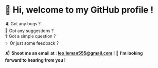 # 👋 Hi, welcome to my GitHub profile !

🪲 Got any bugs ?  
💭 Got any suggestions ?  
❓ Got a simple question ?  
✨ Or just some feedback ?  

📬 **Shoot me an email at : [leo.leman555@gmail.com](mailto:leo.leman555@gmail.com) !** 🚀 **I'm looking forward to hearing from you !**
